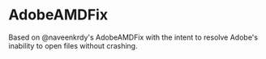 # AdobeAMDFix
 Based on @naveenkrdy's AdobeAMDFix with the intent to resolve Adobe's inability to open files without crashing.
